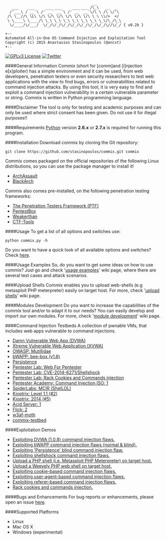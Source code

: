 	                                       __
	   ___    ___     ___ ___     ___ ___ /\_\   __  _ 
	  /'___\ / __`\ /' __` __`\ /' __` __`\/\ \ /\ \/'\
	 /\ \__//\ \L\ \/\ \/\ \/\ \/\ \/\ \/\ \ \ \\/>  </
	 \ \____\ \____/\ \_\ \_\ \_\ \_\ \_\ \_\ \_\/\_/\_\
	  \/____/\/___/  \/_/\/_/\/_/\/_/\/_/\/_/\/_/\//\/_/ { v0.2b }

	+--
	Automated All-in-One OS Command Injection and Exploitation Tool
	Copyright (c) 2015 Anastasios Stasinopoulos (@ancst)
	+--
	
[![GPLv3 License](https://img.shields.io/badge/License-GPLv3-blue.svg)](https://github.com/stasinopoulos/commix/blob/master/readme/COPYING)
[![Twitter](https://img.shields.io/badge/Twitter-commixproject-blue.svg)](http://www.twitter.com/commixproject)

####General Information
Commix (short for [comm]and [i]njection e[x]ploiter) has a simple environment and it can be used, from web developers, penetration testers or even security researchers to test web applications with the view to find bugs, errors or vulnerabilities related to command injection attacks. By using this tool, it is very easy to find and exploit a command injection vulnerability in a certain vulnerable parameter or string. Commix is written in Python programming language.

####Disclaimer
The tool is only for testing and academic purposes and can only be used where strict consent has been given. Do not use it for illegal purposes!!

####Requirements
[Python](http://www.python.org/download/) version **2.6.x** or **2.7.x** is required for running this program.

####Installation
Download commix by cloning the Git repository:

    git clone https://github.com/stasinopoulos/commix.git commix

Commix comes packaged on the official repositories of the following Linux distributions, so you can use the package manager to install it!

- [ArchAssault](https://archassault.org/)
- [BlackArch](http://blackarch.org/)

Commix also comes pre-installed, on the following penetration testing frameworks:
- [The Penetration Testers Framework (PTF)](https://github.com/trustedsec/ptf)
- [PentestBox](https://tools.pentestbox.com/)
- [Weakerthan](http://www.weaknetlabs.com/)
- [CTF-Tools](https://github.com/zardus/ctf-tools)

####Usage
To get a list of all options and switches use:

    python commix.py -h

Do you want to have a quick look of all available options and switches? Check [here](https://github.com/stasinopoulos/commix/wiki/Usage).

####Usage Examples
So, do you want to get some ideas on how to use commix? Just go and check '[usage examples](https://github.com/stasinopoulos/commix/wiki/Usage-Examples)' wiki page, where there are several test cases and attack scenarios.

####Upload Shells
Commix enables you to upload web-shells (e.g metasploit PHP meterpreter) easily on target host. For more, check '[upload shells](https://github.com/stasinopoulos/commix/wiki/Upload-shells)' wiki page.

####Modules Development
Do you want to increase the capabilities of the commix tool and/or to adapt it to our needs? You can easily develop and import our own modules. For more, check '[module development](https://github.com/stasinopoulos/commix/wiki/Module-Development)' wiki page.

####Command Injection Testbeds
A collection of pwnable VMs, that includes web apps vulnerable to command injections.
- [Damn Vulnerable Web App (DVWA) ](http://www.dvwa.co.uk/)
- [Xtreme Vulnerable Web Application (XVWA) ](https://github.com/s4n7h0/xvwa)
- [OWASP: Mutillidae](https://www.owasp.org/index.php/Category:OWASP_Mutillidae)
- [bWAPP: bee-box (v1.6)](http://www.itsecgames.com/)
- [Persistence](https://www.vulnhub.com/entry/persistence-1,103/)
- [Pentester Lab: Web For Pentester](https://www.vulnhub.com/entry/pentester-lab-web-for-pentester,71/)
- [Pentester Lab: CVE-2014-6271/Shellshock](https://www.vulnhub.com/entry/pentester-lab-cve-2014-6271-shellshock,104/)
- [Pentester Lab: Rack Cookies and Commands injection](https://pentesterlab.com/exercises/rack_cookies_and_commands_injection/)
- [Pentester Academy: Command Injection ISO: 1](https://www.vulnhub.com/entry/command-injection-iso-1,81/)
- [SpiderLabs: MCIR (ShelLOL)](https://github.com/SpiderLabs/MCIR/tree/master/shellol)
- [Kioptrix: Level 1.1 (#2)](https://www.vulnhub.com/entry/kioptrix-level-11-2,23/)
- [Kioptrix: 2014 (#5)](https://www.vulnhub.com/entry/kioptrix-2014-5,62/)
- [Acid Server: 1](https://www.vulnhub.com/entry/acid-server-1,125/)
- [Flick: 2](https://www.vulnhub.com/entry/flick-2,122/)
- [w3af-moth](https://github.com/andresriancho/w3af-moth/)
- [commix-testbed](https://github.com/stasinopoulos/commix-testbed)

####Exploitation Demos
- [Exploiting DVWA (1.0.8) command injection flaws.](https://www.youtube.com/watch?v=PT4uSTCxKJU)
- [Exploiting bWAPP command injection flaws (normal & blind).](https://www.youtube.com/watch?v=zqI8NcHfboo)
- [Exploiting 'Persistence' blind command injection flaw.](https://www.youtube.com/watch?v=aVTGqiyVz5o)
- [Exploiting shellshock command injection flaws.](https://www.youtube.com/watch?v=5NvopJsCj4w)
- [Upload a PHP shell (i.e. Metasploit PHP Meterpreter) on target host.](https://www.youtube.com/watch?v=MdzGY2ws2zY)
- [Upload a Weevely PHP web shell on target host.](https://www.youtube.com/watch?v=cy7AW6OQBmU)
- [Exploiting cookie-based command injection flaws.](https://www.youtube.com/watch?v=ae4DOS-3vm8)
- [Exploiting user-agent-based command injection flaws.](https://www.youtube.com/watch?v=g3hSFOFRJrc)
- [Exploiting referer-based command injection flaws.](https://www.youtube.com/watch?v=uMt9_jDaJUI)
- [Rack cookies and commands injection.](https://www.youtube.com/watch?v=Bq7xYRC2nI4) 

####Bugs and Enhancements
For bug reports or enhancements, please open an issue [here](https://github.com/stasinopoulos/commix/issues).

####Supported Platforms
- Linux
- Mac OS X
- Windows (experimental)
